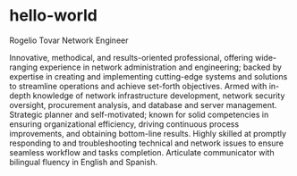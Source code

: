 # hello-world

Rogelio Tovar
Network Engineer

Innovative, methodical, and results-oriented professional, offering wide-ranging experience in network administration and engineering; backed by expertise in creating and implementing cutting-edge systems and solutions to streamline operations and achieve set-forth objectives. Armed with in-depth knowledge of network infrastructure development, network security oversight, procurement analysis, and database and server management. Strategic planner and self-motivated; known for solid competencies in ensuring organizational efficiency, driving continuous process improvements, and obtaining bottom-line results. Highly skilled at promptly responding to and troubleshooting technical and network issues to ensure seamless workflow and tasks completion. Articulate communicator with bilingual fluency in English and Spanish. 
